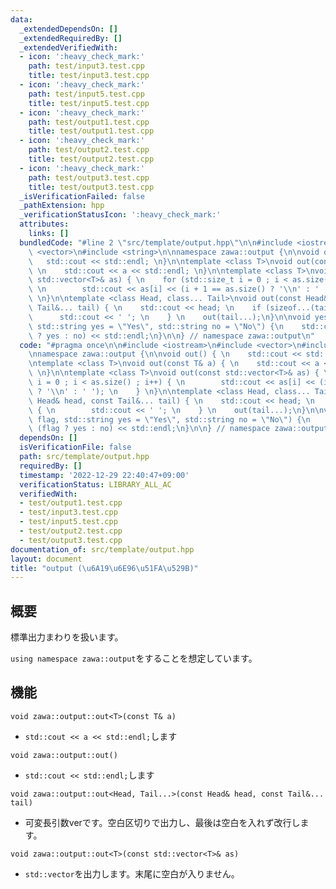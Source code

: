 ```yaml
---
data:
  _extendedDependsOn: []
  _extendedRequiredBy: []
  _extendedVerifiedWith:
  - icon: ':heavy_check_mark:'
    path: test/input3.test.cpp
    title: test/input3.test.cpp
  - icon: ':heavy_check_mark:'
    path: test/input5.test.cpp
    title: test/input5.test.cpp
  - icon: ':heavy_check_mark:'
    path: test/output1.test.cpp
    title: test/output1.test.cpp
  - icon: ':heavy_check_mark:'
    path: test/output2.test.cpp
    title: test/output2.test.cpp
  - icon: ':heavy_check_mark:'
    path: test/output3.test.cpp
    title: test/output3.test.cpp
  _isVerificationFailed: false
  _pathExtension: hpp
  _verificationStatusIcon: ':heavy_check_mark:'
  attributes:
    links: []
  bundledCode: "#line 2 \"src/template/output.hpp\"\n\n#include <iostream>\n#include\
    \ <vector>\n#include <string>\n\nnamespace zawa::output {\n\nvoid out() { \n \
    \   std::cout << std::endl; \n}\n\ntemplate <class T>\nvoid out(const T& a) {\
    \ \n    std::cout << a << std::endl; \n}\n\ntemplate <class T>\nvoid out(const\
    \ std::vector<T>& as) { \n    for (std::size_t i = 0 ; i < as.size() ; i++) {\
    \ \n        std::cout << as[i] << (i + 1 == as.size() ? '\\n' : ' '); \n    }\
    \ \n}\n\ntemplate <class Head, class... Tail>\nvoid out(const Head& head, const\
    \ Tail&... tail) { \n    std::cout << head; \n    if (sizeof...(tail)) { \n  \
    \      std::cout << ' '; \n    } \n    out(tail...);\n}\n\nvoid yesno(bool flag,\
    \ std::string yes = \"Yes\", std::string no = \"No\") {\n    std::cout << (flag\
    \ ? yes : no) << std::endl;\n}\n\n} // namespace zawa::output\n"
  code: "#pragma once\n\n#include <iostream>\n#include <vector>\n#include <string>\n\
    \nnamespace zawa::output {\n\nvoid out() { \n    std::cout << std::endl; \n}\n\
    \ntemplate <class T>\nvoid out(const T& a) { \n    std::cout << a << std::endl;\
    \ \n}\n\ntemplate <class T>\nvoid out(const std::vector<T>& as) { \n    for (std::size_t\
    \ i = 0 ; i < as.size() ; i++) { \n        std::cout << as[i] << (i + 1 == as.size()\
    \ ? '\\n' : ' '); \n    } \n}\n\ntemplate <class Head, class... Tail>\nvoid out(const\
    \ Head& head, const Tail&... tail) { \n    std::cout << head; \n    if (sizeof...(tail))\
    \ { \n        std::cout << ' '; \n    } \n    out(tail...);\n}\n\nvoid yesno(bool\
    \ flag, std::string yes = \"Yes\", std::string no = \"No\") {\n    std::cout <<\
    \ (flag ? yes : no) << std::endl;\n}\n\n} // namespace zawa::output\n"
  dependsOn: []
  isVerificationFile: false
  path: src/template/output.hpp
  requiredBy: []
  timestamp: '2022-12-29 22:40:47+09:00'
  verificationStatus: LIBRARY_ALL_AC
  verifiedWith:
  - test/output1.test.cpp
  - test/input3.test.cpp
  - test/input5.test.cpp
  - test/output2.test.cpp
  - test/output3.test.cpp
documentation_of: src/template/output.hpp
layout: document
title: "output (\u6A19\u6E96\u51FA\u529B)"
---
```


## 概要

標準出力まわりを扱います。

`using namespace zawa::output`をすることを想定しています。

## 機能

`void zawa::output::out<T>(const T& a)`
- `std::cout << a << std::endl;`します

`void zawa::output::out()`
- `std::cout << std::endl;`します

`void zawa::output::out<Head, Tail...>(const Head& head, const Tail&... tail)`
- 可変長引数verです。空白区切りで出力し、最後は空白を入れず改行します。

`void zawa::output::out<T>(const std::vector<T>& as)`
- `std::vector`を出力します。末尾に空白が入りません。

